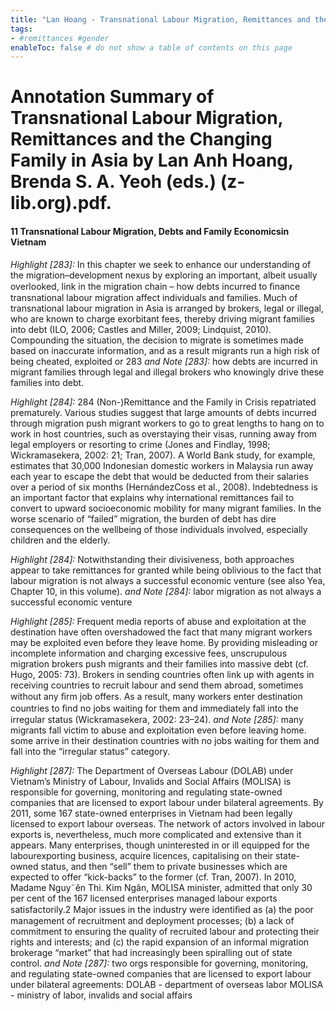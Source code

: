 ```yaml
---
title: "Lan Hoang - Transnational Labour Migration, Remittances and the Changing Family in Asia by Lan Anh Hoang, Brenda S. A. Yeoh (eds.) (z-lib.org)"
tags: 
- #remittances #gender  
enableToc: false # do not show a table of contents on this page
---
```


# Annotation Summary of Transnational Labour Migration, Remittances and the Changing Family in Asia by Lan Anh Hoang, Brenda S. A. Yeoh (eds.) (z-lib.org).pdf.
#### 11 Transnational Labour Migration, Debts and Family Economicsin Vietnam
 *Highlight [283]:* In this chapter we seek to enhance our understanding of the migration–development nexus by exploring an important, albeit usually overlooked, link in the migration chain – how debts incurred to ﬁnance transnational labour migration affect individuals and families. Much of transnational labour migration in Asia is arranged by brokers, legal or illegal, who are known to charge exorbitant fees, thereby driving migrant families into debt (ILO, 2006; Castles and Miller, 2009; Lindquist, 2010). Compounding the situation, the decision to migrate is sometimes made based on inaccurate information, and as a result migrants run a high risk of being cheated, exploited or 283
 *and Note [283]:* how debts are incurred in migrant families through legal and illegal brokers who knowingly drive these families into debt.

 *Highlight [284]:* 284 (Non-)Remittance and the Family in Crisis repatriated prematurely. Various studies suggest that large amounts of debts incurred through migration push migrant workers to go to great lengths to hang on to work in host countries, such as overstaying their visas, running away from legal employers or resorting to crime (Jones and Findlay, 1998; Wickramasekera, 2002: 21; Tran, 2007). A World Bank study, for example, estimates that 30,000 Indonesian domestic workers in Malaysia run away each year to escape the debt that would be deducted from their salaries over a period of six months (HernándezCoss et al., 2008). Indebtedness is an important factor that explains why international remittances fail to convert to upward socioeconomic mobility for many migrant families. In the worse scenario of “failed” migration, the burden of debt has dire consequences on the wellbeing of those individuals involved, especially children and the elderly.

 *Highlight [284]:* Notwithstanding their divisiveness, both approaches appear to take remittances for granted while being oblivious to the fact that labour migration is not always a successful economic venture (see also Yea, Chapter 10, in this volume).
 *and Note [284]:* labor migration as not always a successful economic venture

 *Highlight [285]:* Frequent media reports of abuse and exploitation at the destination have often overshadowed the fact that many migrant workers may be exploited even before they leave home. By providing misleading or incomplete information and charging excessive fees, unscrupulous migration brokers push migrants and their families into massive debt (cf. Hugo, 2005: 73). Brokers in sending countries often link up with agents in receiving countries to recruit labour and send them abroad, sometimes without any ﬁrm job offers. As a result, many workers enter destination countries to ﬁnd no jobs waiting for them and immediately fall into the irregular status (Wickramasekera, 2002: 23–24).
 *and Note [285]:* many migrants fall victim to abuse and exploitation even before leaving home. some arrive in their destination countries with no jobs waiting for them and fall into the “irregular status” category.

 *Highlight [287]:* The Department of Overseas Labour (DOLAB) under Vietnam’s Ministry of Labour, Invalids and Social Affairs (MOLISA) is responsible for governing, monitoring and regulating state-owned companies that are licensed to export labour under bilateral agreements. By 2011, some 167 state-owned enterprises in Vietnam had been legally licensed to export labour overseas. The network of actors involved in labour exports is, nevertheless, much more complicated and extensive than it appears. Many enterprises, though uninterested in or ill equipped for the labourexporting business, acquire licences, capitalising on their state-owned status, and then “sell” them to private businesses which are expected to offer “kick-backs” to the former (cf. Tran, 2007). In 2010, Madame Nguy˜ên Thi. Kim Ngân, MOLISA minister, admitted that only 30 per cent of the 167 licensed enterprises managed labour exports satisfactorily.2 Major issues in the industry were identiﬁed as (a) the poor management of recruitment and deployment processes; (b) a lack of commitment to ensuring the quality of recruited labour and protecting their rights and interests; and (c) the rapid expansion of an informal migration brokerage “market” that had increasingly been spiralling out of state control.
 *and Note [287]:* two orgs responsible for governing, monitoring, and regulating state-owned companies that are licensed to export labour under bilateral agreements: 
DOLAB - department of overseas labor
MOLISA - ministry of labor, invalids and social affairs


